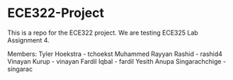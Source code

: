 # ECE322-Project
This is a repo for the ECE322 project.
We are testing ECE325 Lab Assignment 4.

Members:
Tyler Hoekstra - tchoekst
Muhammed Rayyan Rashid - rashid4
Vinayan Kurup - vinayan
Fardil Iqbal - fardil
Yesith Anupa Singarachchige - singarac
